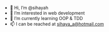 - 👋 Hi, I’m @sihayah
- 👀 I’m interested in web development
- 🌱 I’m currently learning OOP & TDD
- 📫 I can be reached at sihaya_a@hotmail.com

<!---
sihayah/sihayah is a ✨ special ✨ repository because its `README.md` (this file) appears on your GitHub profile.
You can click the Preview link to take a look at your changes.
--->
